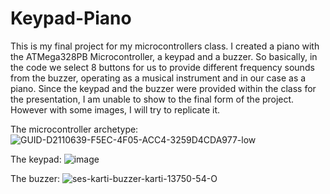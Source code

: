 # Keypad-Piano
This is my final project for my microcontrollers class. I created a piano with the ATMega328PB Microcontroller, a keypad and a buzzer.
So basically, in the code we select 8 buttons for us to provide different frequency sounds from the buzzer, operating as a musical instrument and in our case as a piano.
Since the keypad and the buzzer were provided within the class for the presentation, I am unable to show to the final form of the project. However with some images, I will try to replicate it. 

The microcontroller archetype:
![GUID-D2110639-F5EC-4F05-ACC4-3259D4CDA977-low](https://github.com/AtaberkDemirkaya/Keypad-Piano/assets/121352350/fb098b37-06f4-4371-b4a6-e85ac58ea2f2)

The keypad:
![image](https://github.com/AtaberkDemirkaya/Keypad-Piano/assets/121352350/6233aef1-959f-430a-baee-efc009475ddd)

The buzzer:
![ses-karti-buzzer-karti-13750-54-O](https://github.com/AtaberkDemirkaya/Keypad-Piano/assets/121352350/b17288b0-7f14-4d00-8721-2cca9e6a44ad)
